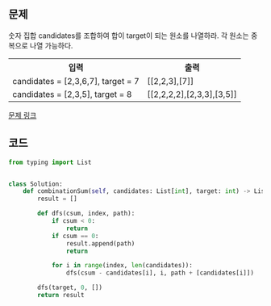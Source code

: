 ## 문제

숫자 집합 candidates를 조합하여 합이 target이 되는 원소를 나열하라. 각 원소는 중복으로 나열 가능하다. 

 <table>
	<th>입력</th>
	<th>출력</th>
	<tr><!-- 첫번째 줄 시작 -->
	    <td>candidates = [2,3,6,7], target = 7</td>
	    <td>[[2,2,3],[7]]</td>
	</tr><!-- 첫번째 줄 끝 -->
    	<tr><!-- 첫번째 줄 시작 -->
	    <td>candidates = [2,3,5], target = 8</td>
	    <td> [[2,2,2,2],[2,3,3],[3,5]]</td>
	</tr><!-- 첫번째 줄 끝 -->
    </table>

<a href="https://leetcode.com/problems/combination-sum/" target="_blank">문제 링크</a>

## 코드

```python
from typing import List


class Solution:
    def combinationSum(self, candidates: List[int], target: int) -> List[List[int]]:
        result = []

        def dfs(csum, index, path):
            if csum < 0:
                return
            if csum == 0:
                result.append(path)
                return

            for i in range(index, len(candidates)):
                dfs(csum - candidates[i], i, path + [candidates[i]])

        dfs(target, 0, [])
        return result
```
